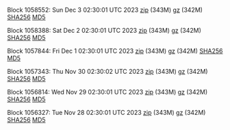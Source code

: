 Block 1058552: Sun Dec  3 02:30:01 UTC 2023 [zip](https://files.01coin.io/mainnet/2023-12-03/bootstrap.dat.zip) (343M) [gz](https://files.01coin.io/mainnet/2023-12-03/bootstrap.dat.tar.gz) (342M) [SHA256](https://files.01coin.io/mainnet/2023-12-03/sha256.txt) [MD5](https://files.01coin.io/mainnet/2023-12-03/md5.txt)

Block 1058388: Sat Dec  2 02:30:01 UTC 2023 [zip](https://files.01coin.io/mainnet/2023-12-02/bootstrap.dat.zip) (343M) [gz](https://files.01coin.io/mainnet/2023-12-02/bootstrap.dat.tar.gz) (342M) [SHA256](https://files.01coin.io/mainnet/2023-12-02/sha256.txt) [MD5](https://files.01coin.io/mainnet/2023-12-02/md5.txt)

Block 1057844: Fri Dec  1 02:30:01 UTC 2023 [zip](https://files.01coin.io/mainnet/2023-12-01/bootstrap.dat.zip) (343M) [gz](https://files.01coin.io/mainnet/2023-12-01/bootstrap.dat.tar.gz) (342M) [SHA256](https://files.01coin.io/mainnet/2023-12-01/sha256.txt) [MD5](https://files.01coin.io/mainnet/2023-12-01/md5.txt)

Block 1057343: Thu Nov 30 02:30:02 UTC 2023 [zip](https://files.01coin.io/mainnet/2023-11-30/bootstrap.dat.zip) (343M) [gz](https://files.01coin.io/mainnet/2023-11-30/bootstrap.dat.tar.gz) (342M) [SHA256](https://files.01coin.io/mainnet/2023-11-30/sha256.txt) [MD5](https://files.01coin.io/mainnet/2023-11-30/md5.txt)

Block 1056814: Wed Nov 29 02:30:01 UTC 2023 [zip](https://files.01coin.io/mainnet/2023-11-29/bootstrap.dat.zip) (343M) [gz](https://files.01coin.io/mainnet/2023-11-29/bootstrap.dat.tar.gz) (342M) [SHA256](https://files.01coin.io/mainnet/2023-11-29/sha256.txt) [MD5](https://files.01coin.io/mainnet/2023-11-29/md5.txt)

Block 1056327: Tue Nov 28 02:30:01 UTC 2023 [zip](https://files.01coin.io/mainnet/2023-11-28/bootstrap.dat.zip) (343M) [gz](https://files.01coin.io/mainnet/2023-11-28/bootstrap.dat.tar.gz) (342M) [SHA256](https://files.01coin.io/mainnet/2023-11-28/sha256.txt) [MD5](https://files.01coin.io/mainnet/2023-11-28/md5.txt)
